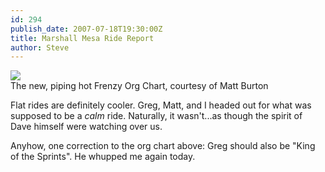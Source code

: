 ```yaml
---
id: 294
publish_date: 2007-07-18T19:30:00Z
title: Marshall Mesa Ride Report
author: Steve
---
```


[![](http://lh3.ggpht.com/_zoD15FRZxcs/SuHeLouramI/AAAAAAAABKQ/2cDWxCjTFjY/s2400/frenzy_org.png)](http://picasaweb.google.com/lh/photo/_X24iAAJfzEX_CvbWmeisA?feat=embedwebsite)  
The new, piping hot Frenzy Org Chart, courtesy of Matt Burton

Flat rides are definitely cooler. Greg, Matt, and I headed out for what was supposed to be a _calm_ ride. Naturally, it wasn't...as though the spirit of Dave himself were watching over us.

Anyhow, one correction to the org chart above: Greg should also be "King of the Sprints". He whupped me again today.
